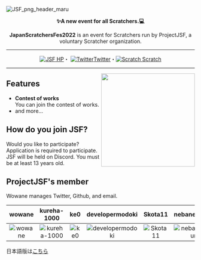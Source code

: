 ![JSF_png_header_maru](https://user-images.githubusercontent.com/83564310/157998253-e1d12cb1-6c8e-4f7b-af92-2a17b213fb22.png)


<div align="center">
  
  **✨A new event for all Scratchers.💻** 
  
  **JapanScratchersFes2022** is an event for Scratchers run by ProjectJSF, a voluntary Scratcher organization.
  
  ----  
  [![JSF](https://user-images.githubusercontent.com/83564310/157998881-850ddcea-70b7-4d53-bca1-3d8ee0485903.png)
HP](https://jsf-2022.github.io/)・
[![Twitter](https://user-images.githubusercontent.com/83564310/157998719-12423853-fd69-4bca-8232-2327a64b12b2.png)Twitter](https://twitter.com/Project_JSF)・[![Scratch](https://user-images.githubusercontent.com/83564310/157999183-cc52be13-32c0-4ef0-93a9-c3d0e9f2e42c.png)
Scratch](https://scratch.mit.edu/users/JSF-2022/)  
  
  ----

</div>

<img src="https://user-images.githubusercontent.com/83564310/158000176-822d0d99-f893-4c83-8470-ac1560f82b7d.png" align="right" height="250px"/>

## Features
- **Contest of works**  
You can join the contest of works.
- and more...

## How do you join JSF?  
Would you like to participate? Application is required to participate.  
JSF will be held on Discord. You must be at least 13 years old.

## ProjectJSF's member

Wowane manages Twitter, Github, and email.

| wowane |kureha-1000| ke0 |developermodoki| Skota11 |nebanebakun| 1STEP621 |
|:----:|:----:|:----:|:----:|:----:|:----:|:----:|
|![wowane](https://cdn2.scratch.mit.edu/get_image/user/83831695_80x80.png)|![kureha-1000](https://user-images.githubusercontent.com/83564310/157997108-46b88641-9406-488a-864f-699addede42e.jpg)|![ke0](https://cdn2.scratch.mit.edu/get_image/user/21487595_80x80.png)|![developermodoki](https://cdn2.scratch.mit.edu/get_image/user/58310333_80x80.png)|![Skota11](https://cdn2.scratch.mit.edu/get_image/user/79685516_80x80.png)|![nebanebakun](https://cdn2.scratch.mit.edu/get_image/user/78378908_80x80.png)|![1STEP621](https://cdn2.scratch.mit.edu/get_image/user/62309172_80x80.png)  


日本語版は[こちら](https://github.com/JSF-2022/.github/blob/main/profile/ja.md)

